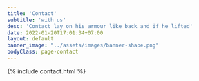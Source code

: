 ```yaml
---
title: 'Contact'
subtitle: 'with us'
desc: 'Contact lay on his armour like back and if he lifted'
date: 2022-01-20T17:01:34+07:00
layout: default
banner_image: "../assets/images/banner-shape.png"
bodyClass: page-contact
---
```


{% include contact.html %}